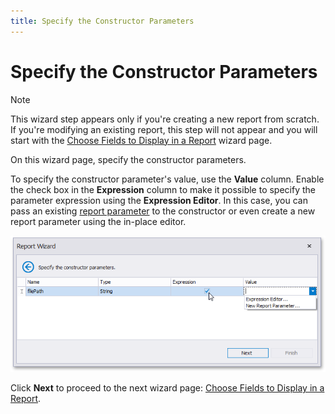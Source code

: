 ```yaml
---
title: Specify the Constructor Parameters
---
```

# Specify the Constructor Parameters
> [!NOTE]
> This wizard step appears only if you're creating a new report from scratch. If you're modifying an existing report, this step will not appear and you will start with the [Choose Fields to Display in a Report](../choose-fields-to-display-in-a-report.md) wizard page.

On this wizard page, specify the constructor parameters.

To specify the constructor parameter's value, use the **Value** column. Enable the check box in the **Expression** column to make it possible to specify the parameter expression using the **Expression Editor**. In this case, you can pass an existing [report parameter](../../../../shape-report-data/use-report-parameters.md) to the constructor or even create a new report parameter using the in-place editor.

![RD_ReportWizard_ObjConstructorParameters](../../../../../../../images/eurd-win-data-access-object-binding-specify-constructor-parameters.png)

Click **Next** to proceed to the next wizard page: [Choose Fields to Display in a Report](../choose-fields-to-display-in-a-report.md).